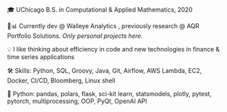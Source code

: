 🎓 UChicago B.S. in Computational & Applied Mathematics, 2020

💼📊 Currently dev @ Walleye Analytics , previously research @ AQR Portfolio Solutions. *Only personal projects here.*

💡 I like thinking about efficiency in code and new technologies in finance & time series applications

🛠️ Skills: Python, SQL, Groovy, Java, Git, Airflow, AWS Lambda, EC2, Docker, CI/CD, Bloomberg, Linux shell 

🐍️ Python: pandas, polars, flask, sci-kit learn, statsmodels, plotly, pytest, pytorch, multiprocessing, OOP, PyQt, OpenAI API
